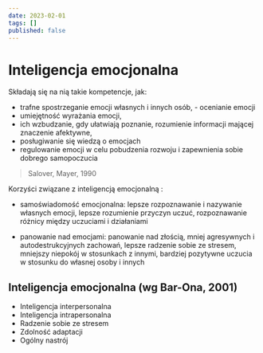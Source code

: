 ```yaml
---
date: 2023-02-01
tags: []
published: false
---
```

# Inteligencja emocjonalna

Składają się na nią takie kompetencje, jak:

- trafne spostrzeganie emocji własnych i innych osób, - ocenianie emocji
- umiejętność wyrażania emocji,  
- ich wzbudzanie, gdy ułatwiają poznanie, rozumienie informacji mającej znaczenie afektywne,  
- posługiwanie się wiedzą o emocjach  
- regulowanie emocji w celu pobudzenia rozwoju i zapewnienia sobie dobrego samopoczucia
> Salover, Mayer, 1990

Korzyści związane z inteligencją emocjonalną :

- samoświadomość emocjonalna: lepsze rozpoznawanie i nazywanie własnych emocji, lepsze rozumienie przyczyn uczuć, rozpoznawanie różnicy między uczuciami i działaniami

- panowanie nad emocjami: panowanie nad złością, mniej agresywnych i autodestrukcyjnych zachowań, lepsze radzenie sobie ze stresem, mniejszy niepokój w stosunkach z innymi, bardziej pozytywne uczucia w stosunku do własnej osoby i innych

## Inteligencja emocjonalna (wg Bar-Ona, 2001)

- Inteligencja interpersonalna 
- Inteligencja intrapersonalna 
- Radzenie sobie ze stresem
- Zdolność adaptacji
- Ogólny nastrój